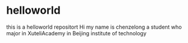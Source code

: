 # helloworld
this is a helloworld repositort
Hi my name is chenzelong
a student who major in XuteliAcademy in Beijing institute of technology
